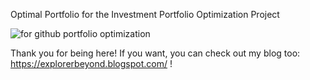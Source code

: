 Optimal Portfolio for the Investment Portfolio Optimization Project

![for github portfolio optimization](https://user-images.githubusercontent.com/130066681/236635587-a6a2e0fc-3887-42e7-96c0-638b3174f7fa.png)


Thank you for being here! If you want, you can check out my blog too: https://explorerbeyond.blogspot.com/ !
